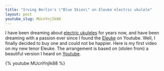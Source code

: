 ```yaml
---
title: "Irving Berlin's \"Blue Skies\" on Eleuke electric ukulele"
layout: post
youtube_slug: MUcnYnjIk88
---
```


I have been dreaming about <a href="{{ site.url }}/blog/video-i-made-a-4-electric-ukulele/">electric ukuleles</a> for years now, and have been dreaming with a passion ever since I found the <a href="http://www.eleukeusa.com/">Eleuke</a> on Youtube. Well, I finally decided to buy one and could not be happier. Here is my first video on my new tenor Eleuke. The arrangement is based on (stolen from) a beautiful version I heard on <a href="http://www.youtube.com/watch?v=1HeSS7-jW-E">Youtube</a>.

{% youtube MUcnYnjIk88 %}
